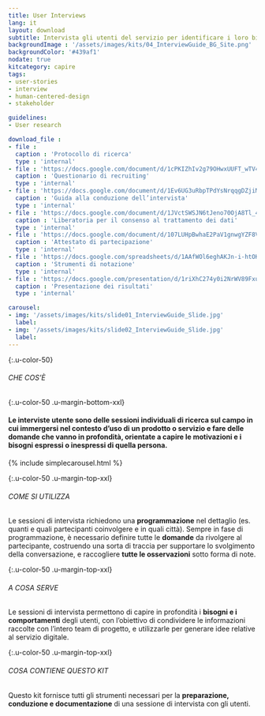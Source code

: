 ```yaml
---
title: User Interviews
lang: it
layout: download
subtitle: Intervista gli utenti del servizio per identificare i loro bisogni, motivazioni e frustrazioni
backgroundImage : '/assets/images/kits/04_InterviewGuide_BG_Site.png'
backgroundColor: '#439af1'
nodate: true
kitcategory: capire
tags: 
- user-stories
- interview
- human-centered-design
- stakeholder

guidelines:
- User research

download_file :
- file : 
  caption : 'Protocollo di ricerca'
  type : 'internal'
- file : 'https://docs.google.com/document/d/1cPKIZhIv2g79OHwxUUFT_wTV4X-vO5xFRACeVmf2rfM/edit?usp=sharing'
  caption : 'Questionario di recruiting'
  type : 'internal'
- file : 'https://docs.google.com/document/d/1Ev6UG3uRbpTPdYsNrqqgDZjiMpVDvPQk-XfriH2QDac/edit?usp=sharing'
  caption : 'Guida alla conduzione dell’intervista'
  type : 'internal'
- file : 'https://docs.google.com/document/d/1JVctSWSJN6tJeno70OjA8Tl_4rs0dIJ5XLoOQbIgo24/edit?usp=sharing'
  caption : 'Liberatoria per il consenso al trattamento dei dati'
  type : 'internal'
- file : 'https://docs.google.com/document/d/107LUHpBwhaE2PaV1gnwgYZF8VcC7Wn4bFX8pB0-aU5w/edit?usp=sharing'
  caption : 'Attestato di partecipazione'
  type : 'internal'
- file : 'https://docs.google.com/spreadsheets/d/1AAfWOl6eghAKJn-i-htOKV5j2zSHhAM2IHTNxvxuIWY/edit#gid=1785015941'
  caption : 'Strumenti di notazione'
  type : 'internal'
- file : 'https://docs.google.com/presentation/d/1riXhC274y0i2NrWV89FxuV4s8U3PzjKPnuHaofLT7NQ/edit?usp=sharing'
  caption : 'Presentazione dei risultati'
  type : 'internal'

carousel:
- img: '/assets/images/kits/slide01_InterviewGuide_Slide.jpg'
  label:
- img: '/assets/images/kits/slide02_InterviewGuide_Slide.jpg'
  label:
---
```


{:.u-color-50}
###### CHE COS’È

{:.u-color-50 .u-margin-bottom-xxl}
#### Le interviste utente sono delle sessioni individuali di **ricerca sul campo** in cui immergersi nel contesto d’uso di un prodotto o servizio e fare delle domande che vanno in profondità, orientate a capire le motivazioni e i bisogni espressi o inespressi di quella persona.

{% include simplecarousel.html  %} 

{:.u-color-50 .u-margin-top-xxl}
###### COME SI UTILIZZA
Le sessioni di intervista richiedono una **programmazione** nel dettaglio (es. quanti e quali partecipanti coinvolgere e in quali città). Sempre in fase di programmazione, è necessario definire tutte le **domande** da rivolgere al partecipante, costruendo una sorta di traccia per supportare lo svolgimento della conversazione, e raccogliere **tutte le osservazioni** sotto forma di note. 



{:.u-color-50 .u-margin-top-xxl}
###### A COSA SERVE
Le sessioni di intervista permettono di capire in profondità i **bisogni e i comportamenti** degli utenti, con l’obiettivo di condividere le informazioni raccolte con l’intero team di progetto, e utilizzarle per generare idee relative al servizio digitale.

{:.u-color-50 .u-margin-top-xxl}
###### COSA CONTIENE QUESTO KIT
Questo kit fornisce tutti gli strumenti necessari per la **preparazione, conduzione e documentazione** di una sessione di intervista con gli utenti. 
